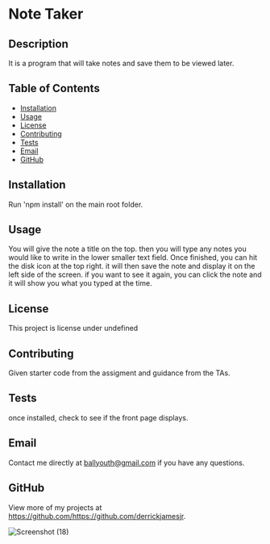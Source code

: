 # Note Taker

  ## Description 
  It is a program that will take notes and save them to be viewed later.

  ## Table of Contents
  * [Installation](#installation)
  * [Usage](#usage)
  * [License](#license)
  * [Contributing](#contributing)
  * [Tests](#tests)
  * [Email](#email)
  * [GitHub](#github)
  
  ## Installation 
  Run 'npm install' on the main root folder.

  ## Usage 
  You will give the note a title on the top. then you will type any notes you would like to write in the lower smaller text field. Once finished, you can hit the disk icon at the top right. it will then save the note and display it on the left side of the screen. if you want to see it again, you can click the note and it will show you what you typed at the time.

  ## License 
  This project is license under undefined

  ## Contributing 
  Given starter code from the assigment and guidance from the TAs.

  ## Tests
  once installed, check to see if the front page displays.

  ## Email
  Contact me directly at ballyouth@gmail.com if you have any questions.
  
  ## GitHub
  View more of my projects at https://github.com/https://github.com/derrickjamesjr.

![Screenshot (18)](https://user-images.githubusercontent.com/104513818/195467507-03551597-3c16-49b1-bcd3-26fd749e90c9.png)
